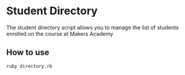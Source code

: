 Student Directory
=================

The student directory script allows you to manage the list of students enrolled on the course at Makers Academy


How to use
-----------

```shell
ruby directory.rb
```